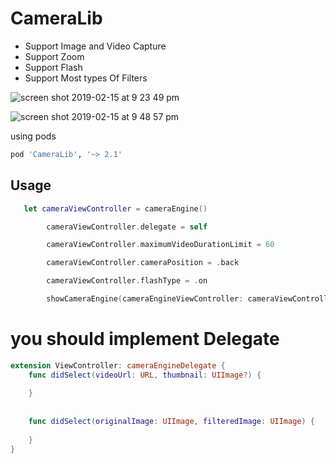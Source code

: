 
# CameraLib
- Support Image and Video Capture
- Support Zoom 
- Support Flash
- Support Most types Of Filters


![screen shot 2019-02-15 at 9 23 49 pm](https://user-images.githubusercontent.com/11280137/52880372-77571180-316a-11e9-9b7c-85f55086d821.png)


![screen shot 2019-02-15 at 9 48 57 pm](https://user-images.githubusercontent.com/11280137/52881922-c3a45080-316e-11e9-8065-94e998a27638.png)

using pods
```bash
pod 'CameraLib', '~> 2.1'
```

## Usage


```swift
   let cameraViewController = cameraEngine()

        cameraViewController.delegate = self

        cameraViewController.maximumVideoDurationLimit = 60

        cameraViewController.cameraPosition = .back

        cameraViewController.flashType = .on

        showCameraEngine(cameraEngineViewController: cameraViewController)
```


# you should implement Delegate 

```swift
extension ViewController: cameraEngineDelegate {
    func didSelect(videoUrl: URL, thumbnail: UIImage?) {
      
    }
    
    
    func didSelect(originalImage: UIImage, filteredImage: UIImage) {
        
    }
}

```
